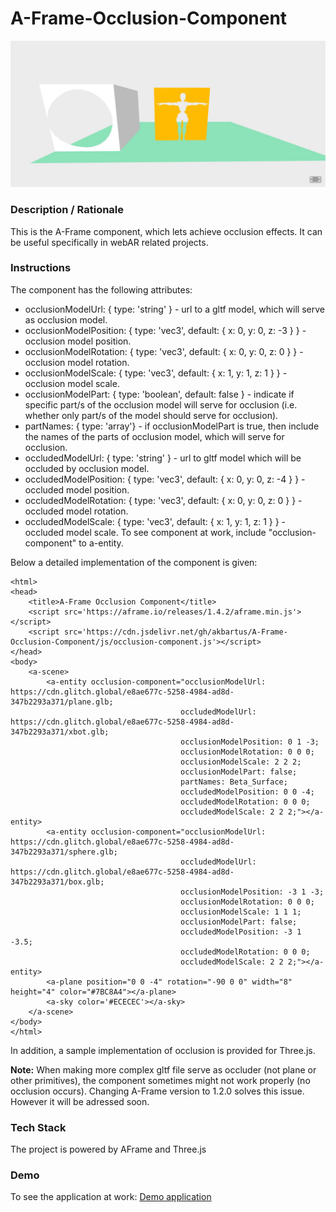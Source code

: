 # A-Frame-Occlusion-Component
<img alt="Screenshot" src="img/screenshot.jpg" width="600">

### **Description / Rationale**
This is the A-Frame component, which lets achieve occlusion effects. It can be useful specifically in webAR related projects.     

### **Instructions**
The component has the following attributes:
* occlusionModelUrl: { type: 'string' } - url to a gltf model, which will serve as occlusion model.
* occlusionModelPosition: { type: 'vec3', default: { x: 0, y: 0, z: -3 } } - occlusion model position.
* occlusionModelRotation: { type: 'vec3', default: { x: 0, y: 0, z: 0 } } - occlusion model rotation.
* occlusionModelScale: { type: 'vec3', default: { x: 1, y: 1, z: 1 } } - occlusion model scale.
* occlusionModelPart: { type: 'boolean', default: false } - indicate if specific part/s of the occlusion model will serve for occlusion (i.e. whether only part/s of the model should serve for occlusion). 
* partNames: { type: 'array'} - if occlusionModelPart is true, then include the names of the parts of occlusion model, which will serve for occlusion.
* occludedModelUrl: { type: 'string' } - url to gltf model which will be occluded by occlusion model.
* occludedModelPosition: { type: 'vec3', default: { x: 0, y: 0, z: -4 } } - occluded model position. 
* occludedModelRotation: { type: 'vec3', default: { x: 0, y: 0, z: 0 } } - occluded model rotation.
* occludedModelScale: { type: 'vec3', default: { x: 1, y: 1, z: 1 } } - occluded model scale.
To see component at work, include "occlusion-component" to a-entity.

Below a detailed implementation of the component is given: 
```
<html>
<head>
    <title>A-Frame Occlusion Component</title>
    <script src='https://aframe.io/releases/1.4.2/aframe.min.js'></script>
    <script src='https://cdn.jsdelivr.net/gh/akbartus/A-Frame-Occlusion-Component/js/occlusion-component.js'></script>
</head>
<body>
    <a-scene>
        <a-entity occlusion-component="occlusionModelUrl: https://cdn.glitch.global/e8ae677c-5258-4984-ad8d-347b2293a371/plane.glb;
                                      occludedModelUrl: https://cdn.glitch.global/e8ae677c-5258-4984-ad8d-347b2293a371/xbot.glb;
                                      occlusionModelPosition: 0 1 -3;
                                      occlusionModelRotation: 0 0 0;
                                      occlusionModelScale: 2 2 2;
                                      occlusionModelPart: false;
                                      partNames: Beta_Surface; 
                                      occludedModelPosition: 0 0 -4;
                                      occludedModelRotation: 0 0 0;
                                      occludedModelScale: 2 2 2;"></a-entity>
        <a-entity occlusion-component="occlusionModelUrl: https://cdn.glitch.global/e8ae677c-5258-4984-ad8d-347b2293a371/sphere.glb;
                                      occludedModelUrl: https://cdn.glitch.global/e8ae677c-5258-4984-ad8d-347b2293a371/box.glb;
                                      occlusionModelPosition: -3 1 -3;
                                      occlusionModelRotation: 0 0 0;
                                      occlusionModelScale: 1 1 1;
                                      occlusionModelPart: false;
                                      occludedModelPosition: -3 1 -3.5;
                                      occludedModelRotation: 0 0 0;
                                      occludedModelScale: 2 2 2;"></a-entity>
        <a-plane position="0 0 -4" rotation="-90 0 0" width="8" height="4" color="#7BC8A4"></a-plane>
        <a-sky color='#ECECEC'></a-sky>
    </a-scene>
</body>
</html>
```
In addition, a sample implementation of occlusion is provided for Three.js.

<b>Note:</b> When making more complex gltf file serve as occluder (not plane or other primitives), the component sometimes might not work properly (no occlusion occurs). Changing A-Frame version to 1.2.0 solves this issue. However it will be adressed soon.  

### **Tech Stack**
The project is powered by AFrame and Three.js

### **Demo**
To see the application at work: [Demo application](https://occlusion-component.glitch.me/)
